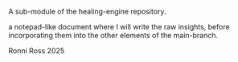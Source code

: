 A sub-module of the healing-engine repository. 

a notepad-like document where I will write the raw insights, before incorporating them into the other elements of the main-branch.


Ronni Ross
2025
